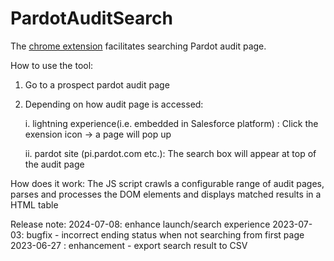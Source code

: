 # PardotAuditSearch
The [chrome extension](https://chromewebstore.google.com/detail/pardot-audit-search/mccokbknobobgfbhpppamidbjjkgdioo) facilitates searching Pardot audit page.

How to use the tool:
1) Go to a prospect pardot audit page
2) Depending on how audit page is accessed:
   
   i. lightning experience(i.e. embedded in Salesforce platform) : Click the exension icon -> a page will pop up
   
   ii. pardot site (pi.pardot.com etc.): The search box will appear at top of the audit page

How does it work: The JS script crawls a configurable range of audit pages, parses and processes the DOM elements and displays matched results in a HTML table


Release note:
2024-07-08: enhance launch/search experience
2023-07-03: bugfix - incorrect ending status when not searching from first page
2023-06-27 : enhancement - export search result to CSV
